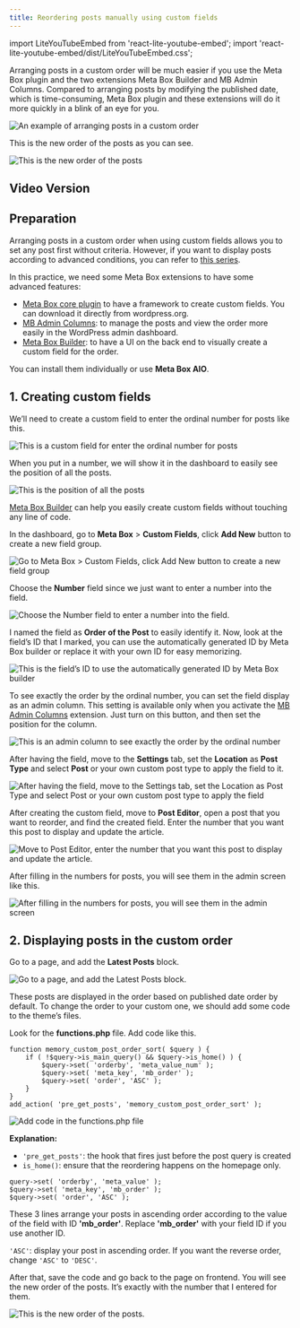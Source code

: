 ```yaml
---
title: Reordering posts manually using custom fields
---
```

import LiteYouTubeEmbed from 'react-lite-youtube-embed';
import 'react-lite-youtube-embed/dist/LiteYouTubeEmbed.css';

Arranging posts in a custom order will be much easier if you use the Meta Box plugin and the two extensions Meta Box Builder and MB Admin Columns. Compared to arranging posts by modifying the published date, which is time-consuming, Meta Box plugin and these extensions will do it more quickly in a blink of an eye for you.

![An example of arranging posts in a custom order](https://i.imgur.com/Z2Xhqlj.png)

This is the new order of the posts as you can see.

![This is the new order of the posts](https://i.imgur.com/HVGMR2D.png)

## Video Version

<LiteYouTubeEmbed id='qX9oPY9yS-E' />

## Preparation

Arranging posts in a custom order when using custom fields allows you to set any post first without criteria. However, if you want to display posts according to advanced conditions, you can refer to [this series](https://metabox.io/series/specific-criteria/).

In this practice, we need some Meta Box extensions to have some advanced features:

* [Meta Box core plugin](https://wordpress.org/plugins/meta-box/) to have a framework to create custom fields. You can download it directly from wordpress.org.
* [MB Admin Columns](https://metabox.io/plugins/mb-admin-columns/): to manage the posts and view the order more easily in the WordPress admin dashboard. 
* [Meta Box Builder](https://metabox.io/plugins/meta-box-builder/): to have a UI on the back end to visually create a custom field for the order. 

You can install them individually or use **Meta Box AIO**.

## 1. Creating custom fields

We’ll need to create a custom field to enter the ordinal number for posts like this.

![This is a custom field for enter the ordinal number for posts](https://i.imgur.com/iKYGTdL.png)

When you put in a number, we will show it in the dashboard to easily see the position of all the posts.

![This is the position of all the posts](https://i.imgur.com/obMNFXu.png)

[Meta Box Builder](https://metabox.io/plugins/meta-box-builder/) can help you easily create custom fields without touching any line of code. 

In the dashboard, go to **Meta Box** > **Custom Fields**, click **Add New** button to create a new field group.

![Go to Meta Box > Custom Fields, click Add New button to create a new field group](https://i.imgur.com/ZmDvKsK.png)

Choose the **Number** field since we just want to enter a number into the field.

![Choose the Number field to enter a number into the field.](https://i.imgur.com/RqeLAVg.png)

I named the field as **Order of the Post** to easily identify it. Now, look at the field’s ID that I marked, you can use the automatically generated ID by Meta Box builder or replace it with your own ID for easy memorizing.

![This is the field’s ID to use the automatically generated ID by Meta Box builder ](https://i.imgur.com/ck4OBY6.png)

To see exactly the order by the ordinal number, you can set the field display as an admin column. This setting is available only when you activate the [MB Admin Columns](https://metabox.io/plugins/mb-admin-columns/) extension. Just turn on this button, and then set the position for the column.

![This is an admin column to see exactly the order by the ordinal number](https://i.imgur.com/Ug3lln7.png)

After having the field, move to the **Settings** tab, set the **Location** as **Post Type** and select **Post** or your own custom post type to apply the field to it.

![After having the field, move to the Settings tab, set the Location as Post Type and select Post or your own custom post type to apply the field](https://i.imgur.com/PAknb6n.png)

After creating the custom field, move to **Post Editor**, open a post that you want to reorder, and find the created field. Enter the number that you want this post to display and update the article.

![Move to Post Editor, enter the number that you want this post to display and update the article.](https://i.imgur.com/6ZQsDWQ.png)

After filling in the numbers for posts, you will see them in the admin screen like this.

![After filling in the numbers for posts, you will see them in the admin screen](https://i.imgur.com/ZEnMvCA.png)

## 2. Displaying posts in the custom order

Go to a page, and add the **Latest Posts** block.

![Go to a page, and add the Latest Posts block.](https://i.imgur.com/L5yd8BB.png)

These posts are displayed in the order based on published date order by default. To change the order to your custom one, we should add some code to the theme’s files.

Look for the **functions.php** file. Add code like this.

```
function memory_custom_post_order_sort( $query ) {
    if ( !$query->is_main_query() && $query->is_home() ) {
        $query->set( 'orderby', 'meta_value_num' );
        $query->set( 'meta_key', 'mb_order' );
        $query->set( 'order', 'ASC' );
    }
}
add_action( 'pre_get_posts', 'memory_custom_post_order_sort' );
```

![Add code in the functions.php file](https://i.imgur.com/oZUI1Sb.png)

**Explanation:**

* `'pre_get_posts'`: the hook that fires just before the post query is created
* `is_home()`: ensure that the reordering happens on the homepage only.

```
query->set( 'orderby', 'meta_value' );
$query->set( 'meta_key', 'mb_order' );
$query->set( 'order', 'ASC' );
```

These 3 lines arrange your posts in ascending order according to the value of the field with ID **'mb_order'**. Replace **'mb_order'** with your field ID if you use another ID.

`'ASC'`: display your post in ascending order. If you want the reverse order, change `'ASC'` to `'DESC'`.

After that, save the code and go back to the page on frontend. You will see the new order of the posts. It’s exactly with the number that I entered for them.

![This is the new order of the posts.](https://i.imgur.com/HVGMR2D.png)
